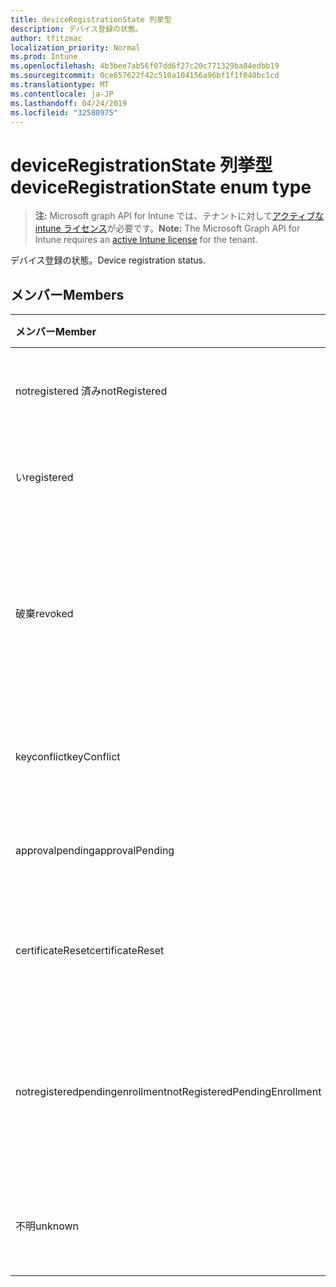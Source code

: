 ```yaml
---
title: deviceRegistrationState 列挙型
description: デバイス登録の状態。
author: tfitzmac
localization_priority: Normal
ms.prod: Intune
ms.openlocfilehash: 4b3bee7ab56f07dd6f27c20c771329ba84edbb19
ms.sourcegitcommit: 0ce657622f42c510a104156a96bf1f1f040bc1cd
ms.translationtype: MT
ms.contentlocale: ja-JP
ms.lasthandoff: 04/24/2019
ms.locfileid: "32580975"
---
```

# <a name="deviceregistrationstate-enum-type"></a><span data-ttu-id="42682-103">deviceRegistrationState 列挙型</span><span class="sxs-lookup"><span data-stu-id="42682-103">deviceRegistrationState enum type</span></span>

> <span data-ttu-id="42682-104">**注:** Microsoft graph API for Intune では、テナントに対して[アクティブな intune ライセンス](https://go.microsoft.com/fwlink/?linkid=839381)が必要です。</span><span class="sxs-lookup"><span data-stu-id="42682-104">**Note:** The Microsoft Graph API for Intune requires an [active Intune license](https://go.microsoft.com/fwlink/?linkid=839381) for the tenant.</span></span>

<span data-ttu-id="42682-105">デバイス登録の状態。</span><span class="sxs-lookup"><span data-stu-id="42682-105">Device registration status.</span></span>

## <a name="members"></a><span data-ttu-id="42682-106">メンバー</span><span class="sxs-lookup"><span data-stu-id="42682-106">Members</span></span>
|<span data-ttu-id="42682-107">メンバー</span><span class="sxs-lookup"><span data-stu-id="42682-107">Member</span></span>|<span data-ttu-id="42682-108">値</span><span class="sxs-lookup"><span data-stu-id="42682-108">Value</span></span>|<span data-ttu-id="42682-109">説明</span><span class="sxs-lookup"><span data-stu-id="42682-109">Description</span></span>|
|:---|:---|:---|
|<span data-ttu-id="42682-110">notregistered 済み</span><span class="sxs-lookup"><span data-stu-id="42682-110">notRegistered</span></span>|<span data-ttu-id="42682-111">.0</span><span class="sxs-lookup"><span data-stu-id="42682-111">0</span></span>|<span data-ttu-id="42682-112">デバイスが登録されていません。</span><span class="sxs-lookup"><span data-stu-id="42682-112">The device is not registered.</span></span>|
|<span data-ttu-id="42682-113">い</span><span class="sxs-lookup"><span data-stu-id="42682-113">registered</span></span>|<span data-ttu-id="42682-114">2 </span><span class="sxs-lookup"><span data-stu-id="42682-114">2</span></span>|<span data-ttu-id="42682-115">デバイスは登録されています。</span><span class="sxs-lookup"><span data-stu-id="42682-115">The device is registered.</span></span>|
|<span data-ttu-id="42682-116">破棄</span><span class="sxs-lookup"><span data-stu-id="42682-116">revoked</span></span>|<span data-ttu-id="42682-117">3 </span><span class="sxs-lookup"><span data-stu-id="42682-117">3</span></span>|<span data-ttu-id="42682-118">デバイスがブロックされているか、ワイプされているか、破棄されています。</span><span class="sxs-lookup"><span data-stu-id="42682-118">The device has been blocked, wiped or retired.</span></span>|
|<span data-ttu-id="42682-119">keyconflict</span><span class="sxs-lookup"><span data-stu-id="42682-119">keyConflict</span></span>|<span data-ttu-id="42682-120">4 </span><span class="sxs-lookup"><span data-stu-id="42682-120">4</span></span>|<span data-ttu-id="42682-121">デバイスにキーの競合があります。</span><span class="sxs-lookup"><span data-stu-id="42682-121">The device has a key conflict.</span></span>|
|<span data-ttu-id="42682-122">approvalpending</span><span class="sxs-lookup"><span data-stu-id="42682-122">approvalPending</span></span>|<span data-ttu-id="42682-123">5 </span><span class="sxs-lookup"><span data-stu-id="42682-123">5</span></span>|<span data-ttu-id="42682-124">デバイスの承認が保留中です。</span><span class="sxs-lookup"><span data-stu-id="42682-124">The device is pending approval.</span></span>|
|<span data-ttu-id="42682-125">certificateReset</span><span class="sxs-lookup"><span data-stu-id="42682-125">certificateReset</span></span>|<span data-ttu-id="42682-126">6 </span><span class="sxs-lookup"><span data-stu-id="42682-126">6</span></span>|<span data-ttu-id="42682-127">デバイス証明書がリセットされました。</span><span class="sxs-lookup"><span data-stu-id="42682-127">The device certificate has been reset.</span></span>|
|<span data-ttu-id="42682-128">notregisteredpendingenrollment</span><span class="sxs-lookup"><span data-stu-id="42682-128">notRegisteredPendingEnrollment</span></span>|<span data-ttu-id="42682-129">7 </span><span class="sxs-lookup"><span data-stu-id="42682-129">7</span></span>|<span data-ttu-id="42682-130">デバイスは登録されておらず、登録が保留されていません。</span><span class="sxs-lookup"><span data-stu-id="42682-130">The device is not registered and pending enrollment.</span></span>|
|<span data-ttu-id="42682-131">不明</span><span class="sxs-lookup"><span data-stu-id="42682-131">unknown</span></span>|<span data-ttu-id="42682-132">8 </span><span class="sxs-lookup"><span data-stu-id="42682-132">8</span></span>|<span data-ttu-id="42682-133">デバイス登録の状態が不明です。</span><span class="sxs-lookup"><span data-stu-id="42682-133">The device registration status is unknown.</span></span>|



